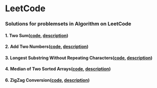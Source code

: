 # LeetCode

### Solutions for problemsets in Algorithm on LeetCode

#### 1. Two Sum([code](src/TwoSum.scala), [description](https://leetcode.com/problems/two-sum/description/))
#### 2. Add Two Numbers([code](src/AddTwoNumbers.scala), [description](https://leetcode.com/problems/add-two-numbers/description/))
#### 3. Longest Substring Without Repeating Characters([code](src/LongestSubstring.scala), [description](https://leetcode.com/problems/longest-substring-without-repeating-characters/description/))
#### 4. Median of Two Sorted Arrays([code](src/MedianTwoArrays.scala), [description](https://leetcode.com/problems/median-of-two-sorted-arrays/description/))
#### 6. ZigZag Conversion([code](src/ZigZagConversion.scala), [description](https://leetcode.com/problems/zigzag-conversion/description/))

